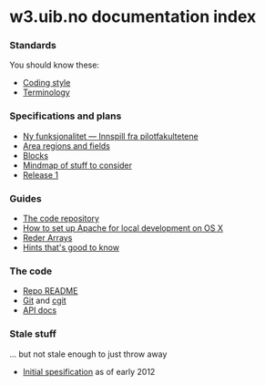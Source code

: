 # w3.uib.no documentation index

### Standards

You should know these:

* [Coding style](style.html)
* [Terminology](terms.html)

### Specifications and plans

* [Ny funksjonalitet — Innspill fra pilotfakultetene](doc/pilot-ny-funksjonalitet.pdf)
* [Area regions and fields](area.html)
* [Blocks](blocks.html)
* [Mindmap of stuff to consider](w3.uib.no.pdf)
* [Release 1](release1.html)

### Guides

* [The code repository](repo.html)
* [How to set up Apache for local development on OS X](apache-local.html)
* [Reder Arrays](render-array.html)
* [Hints that's good to know](hints.html)

### The code

* [Repo README](repo-readme.html)
* [Git](https://rts.uib.no/projects/w3/repository) and [cgit](https://git.uib.no/cgit/site/w3.uib.no.git/tree/)
* [API docs](api/)


### Stale stuff

... but not stale enough to just throw away

* [Initial spesification](spec.html) as of early 2012
